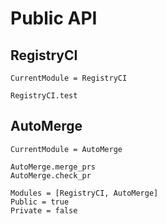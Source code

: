 # Public API

## RegistryCI

```@meta
CurrentModule = RegistryCI
```

```@docs
RegistryCI.test
```

## AutoMerge

```@meta
CurrentModule = AutoMerge
```

```@docs
AutoMerge.merge_prs
AutoMerge.check_pr
```

```@autodocs
Modules = [RegistryCI, AutoMerge]
Public = true
Private = false
```
